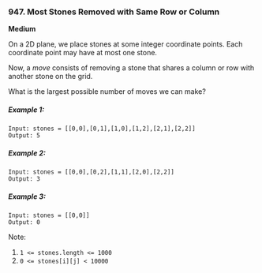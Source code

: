 ### 947. Most Stones Removed with Same Row or Column
**Medium**

On a 2D plane, we place stones at some integer coordinate points.  Each coordinate point may have at most one stone.

Now, a *move* consists of removing a stone that shares a column or row with another stone on the grid.

What is the largest possible number of moves we can make?

##### Example 1:
```
Input: stones = [[0,0],[0,1],[1,0],[1,2],[2,1],[2,2]]
Output: 5
```

##### Example 2:
```
Input: stones = [[0,0],[0,2],[1,1],[2,0],[2,2]]
Output: 3
```

##### Example 3:
```
Input: stones = [[0,0]]
Output: 0
```

Note:
1. `1 <= stones.length <= 1000`
2. `0 <= stones[i][j] < 10000`
